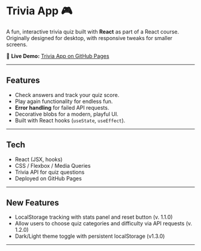 # Trivia App 🎮

A fun, interactive trivia quiz built with **React** as part of a React course. Originally designed for desktop, with responsive tweaks for smaller screens.

🔗 **Live Demo:** [Trivia App on GitHub Pages](https://mohRasooli.github.io/trivia-app/)

---

## Features

- Check answers and track your quiz score.
- Play again functionality for endless fun.
- **Error handling** for failed API requests.
- Decorative blobs for a modern, playful UI.
- Built with React hooks (`useState`, `useEffect`).

---

## Tech

- React (JSX, hooks)
- CSS / Flexbox / Media Queries
- Trivia API for quiz questions
- Deployed on GitHub Pages

---

## New Features

- LocalStorage tracking with stats panel and reset button (v. 1.1.0)
- Allow users to choose quiz categories and difficulty via API requests (v. 1.2.0)
- Dark/Light theme toggle with persistent localStorage (v1.3.0)

---
